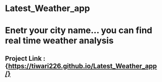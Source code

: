 # Latest_Weather_app
# Enetr your city name... you can find real time weather analysis 
## Project Link :   {https://tiwari226.github.io/Latest_Weather_app/}

